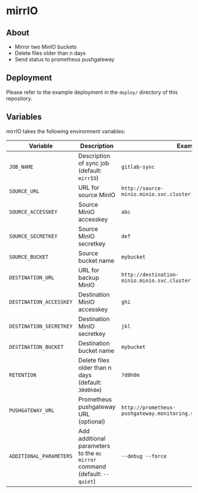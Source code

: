 # mirrIO

## About

- Mirror two MinIO buckets
- Delete files older than n days
- Send status to prometheus pushgateway

## Deployment

Please refer to the example deployment in the `deploy/` directory of this repository.

## Variables

mirrIO takes the following environment variables:

| Variable                | Description                                                               | Example                                                           |
| ----------------------- | ------------------------------------------------------------------------- | ----------------------------------------------------------------- |
| `JOB_NAME`              | Description of sync job (default: `mirrIO`)                               | `gitlab-sync`                                                     |
| `SOURCE_URL`            | URL for source MinIO                                                      | `http://source-minio.minio.svc.cluster.local:9000`                |
| `SOURCE_ACCESSKEY`      | Source MinIO accesskey                                                    | `abc`                                                             |
| `SOURCE_SECRETKEY`      | Source MinIO secretkey                                                    | `def`                                                             |
| `SOURCE_BUCKET`         | Source bucket name                                                        | `mybucket`                                                        |
| `DESTINATION_URL`       | URL for backup MinIO                                                      | `http://destination-minio.minio.svc.cluster.local:9000`           |
| `DESTINATION_ACCESSKEY` | Destination MinIO accesskey                                               | `ghi`                                                             |
| `DESTINATION_SECRETKEY` | Destination MinIO secretkey                                               | `jkl`                                                             |
| `DESTINATION_BUCKET`    | Destination bucket name                                                   | `mybucket`                                                        |
| `RETENTION`             | Delete files older than n days (default: `30d0h0m`)                       | `7d0h0m`                                                          |
| `PUSHGATEWAY_URL`       | Prometheus pushgateway URL (optional)                                     | `http://prometheus-pushgateway.monitoring.svc.cluster.local:9091` |
| `ADDITIONAL_PARAMETERS` | Add additional parameters to the `mc mirror` command (default: `--quiet`) | `--debug --force`                                                 |

